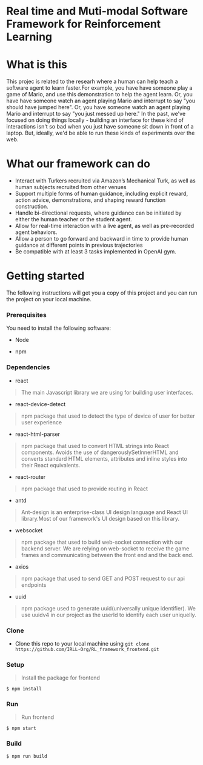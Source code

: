 # Real time and Muti-modal Software Framework for Reinforcement Learning

What is this
===============
This projec is related to the researh where a human can help teach a software agent to learn faster.For example, you have have someone play a game of Mario, and use this demonstration to help the agent learn. Or, you have have someone watch an agent playing Mario and interrupt to say "you should have jumped here". Or, you have someone watch an agent playing Mario and interrupt to say "you just messed up here." In the past, we've focused on doing things locally - building an interface for these kind of interactions isn't so bad when you just have someone sit down in front of a laptop. But, ideally, we'd be able to run these kinds of experiments over the web.

What our framework can do
===============
* Interact with Turkers recruited via Amazon’s Mechanical Turk, as well as human subjects recruited from other venues
* Support multiple forms of human guidance, including explicit reward, action advice, demonstrations, and shaping reward function construction.
* Handle bi-directional requests, where guidance can be initiated by either the human teacher or the student agent. 
* Allow for real-time interaction with a live agent, as well as pre-recorded agent behaviors.
* Allow a person to go forward and backward in time to provide human guidance at different points in previous trajectories
* Be compatible with at least 3 tasks implemented in OpenAI gym.

Getting started
===============

The following instructions will get you a copy of this project and you can run the project on your local machine.

### Prerequisites

You need to install the following software:

* Node

* npm

### Dependencies

* react 
> The main Javascript library we are using for building user interfaces.
* react-device-detect
> npm package that used to detect the type of device of user for better user experience
* react-html-parser
> npm package that used to convert HTML strings into React components. Avoids the use of dangerouslySetInnerHTML and converts standard HTML elements, attributes and inline styles into their React equivalents.
* react-router
> npm package that used to provide routing in React
* antd
> Ant-design is an enterprise-class UI design language and React UI library.Most of our framework's UI design based on this library.
* websocket
> npm package that used to build web-socket connection with our backend server. We are relying on web-socket to receive the game frames and communicating between the front end and the back end.
* axios
> npm package that used to send GET and POST request to our api endpoints
* uuid
> npm package used to generate uuid(universally unique identifier). We use uuidv4 in our project as the userId to identify each user uniquelly.

### Clone

* Clone this repo to your local machine using `git clone https://github.com/IRLL-Org/RL_framework_frontend.git`

### Setup

> Install the package for frontend 

```shell
$ npm install 
```

### Run

> Run frontend 

```shell
$ npm start
```

### Build
```
$ npm run build
```
